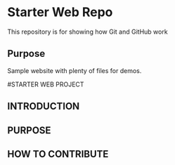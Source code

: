 # Starter Web Repo

This repository is for showing how Git and GitHub work

## Purpose

Sample website with plenty of files for demos.

#STARTER WEB PROJECT

## INTRODUCTION

## PURPOSE

## HOW TO CONTRIBUTE

